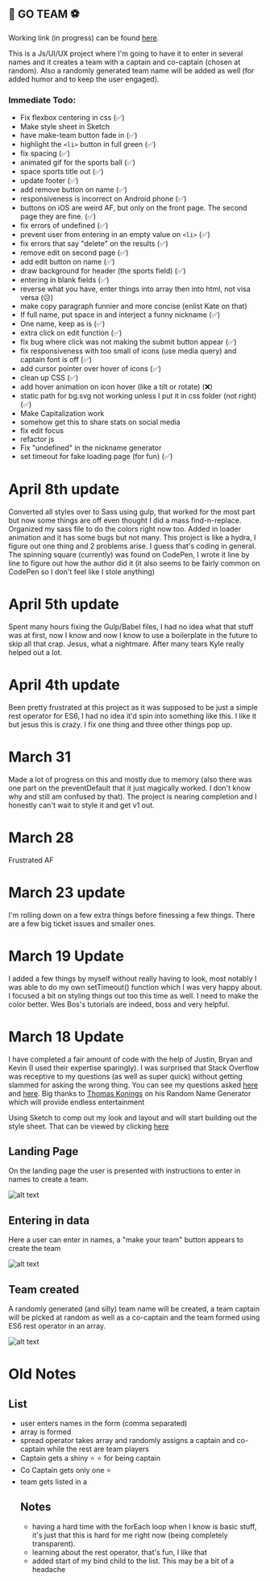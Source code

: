 ## 🏀 GO TEAM ⚽
Working link (in progress) can be found [here](https://sthig.github.io/goteam2/).

This is a Js/UI/UX project where I'm going to have it to enter in several names and it creates a team with a captain and co-captain (chosen at random).  Also a randomly generated team name will be added as well (for added humor and to keep the user engaged).

### Immediate Todo:

  * Fix flexbox centering in css (✅)
  * Make style sheet in Sketch
  * have make-team button fade in (✅)
  * highlight the `<li>` button in full green (✅)
  * fix spacing (✅)
  * animated gif for the sports ball (✅)
  * space sports title out (✅)
  * update footer (✅)
  * add remove button on name (✅)
  * responsiveness is incorrect on Android phone (✅)
  * buttons on iOS are weird AF, but only on the front page.  The second page they are fine. (✅)
  * fix errors of undefined (✅)
  * prevent user from entering in an empty value on `<li>` (✅)
  * fix errors that say "delete" on the results (✅)
  * remove edit on second page (✅)
  * add edit button on name (✅)
  * draw background for header (the sports field) (✅)
  * entering in blank fields (✅)
  * reverse what you have, enter things into array then into html, not visa versa (😥)
  * make copy paragraph funnier and more concise (enlist Kate on that)
  * If full name, put space in and interject a funny nickname (✅)
  * One name, keep as is (✅)
  * extra click on edit function (✅)
  * fix bug where click was not making the submit button appear (✅)
  * fix responsiveness with too small of icons (use media query) and captain font is off (✅)
  * add cursor pointer over hover of icons (✅)
  * clean up CSS (✅)
  * add hover animation on icon hover (like a tilt or rotate) (❌)
  * static path for bg.svg not working unless I put it in css folder (not right) (✅)
  * Make Capitalization work
  * somehow get this to share stats on social media
  * fix edit focus
  * refactor js
  * Fix "undefined" in the nickname generator
  * set timeout for fake loading page (for fun) (✅)

# April 8th update
Converted all styles over to Sass using gulp, that worked for the most part but now some things are off even thought I did a mass find-n-replace.  Organized my sass file to do the colors right now too.  Added in loader animation and it has some bugs but not many.  This project is like a hydra, I figure out one thing and 2 problems arise.  I guess that's coding in general.  The spinning square (currently) was found on CodePen, I wrote it line by line to figure out how the author did it (it also seems to be fairly common on CodePen so I don't feel like I stole anything)

# April 5th update
Spent many hours fixing the Gulp/Babel files, I had no idea what that stuff was at first, now I know and now I know to use a boilerplate in the future to skip all that crap.  Jesus, what a nightmare.  After many tears Kyle really helped out a lot.

# April 4th update
Been pretty frustrated at this project as it was supposed to be just a simple rest operator for ES6, I had no idea it'd spin into something like this.  I like it but jesus this is crazy.  I fix one thing and three other things pop up.

# March 31
Made a lot of progress on this and mostly due to memory (also there was one part on the preventDefault that it just magically worked.  I don't know why and still am confused by that).  The project is nearing completion and I honestly can't wait to style it and get v1 out.  

# March 28
Frustrated AF

# March 23 update
I'm rolling down on a few extra things before finessing a few things.  There are a few big ticket issues and smaller ones.

# March 19 Update
I added a few things by myself without really having to look, most notably I was able to do my own setTimeout() function which I was very happy about. I focused a bit on styling things out too this time as well.  I need to make the color better.  Wes Bos's tutorials are indeed, boss and very helpful.


# March 18 Update
I have completed a fair amount of code with the help of Justin, Bryan and Kevin (I used their expertise sparingly).  I was surprised that Stack Overflow was receptive to my questions (as well as super quick) without getting slammed for asking the wrong thing.  You can see my questions asked [here](http://stackoverflow.com/questions/42772179/create-an-array-from-text-input-when-submitted-only-using-vanilla-javascript) and [here](http://stackoverflow.com/questions/42846637/pure-javascript-add-the-value-of-text-input-to-li-when-button-clicked-enter).  Big thanks to [Thomas Konings](https://gist.github.com/tkon99/4c98af713acc73bed74c) on his Random Name Generator which will provide endless entertainment

Using Sketch to comp out my look and layout and will start building out the style sheet.  That can be viewed by clicking [here](https://sketch.cloud/s/qnm2)

## Landing Page

On the landing page the user is presented with instructions to enter in names to create a team.

![alt text](static/sports1.png "Landing page where user can enter in names")

## Entering in data

Here a user can enter in names, a "make your team" button appears to create the team

![alt text](static/sports2.png "user adds in data to create team")

## Team created

A randomly generated (and silly) team name will be created, a team captain will be picked at random as well as a co-captain and the team formed using ES6 rest operator in an array.

![alt text](static/sports3.png "user adds in data to create team")


# Old Notes
## List
* user enters names in the form (comma separated)
* array is formed
* spread operator takes array and randomly assigns a captain and co-captain while the rest are team players
* Captain gets a shiny ⭐ ⭐ for being captain
* Co Captain gets only one ⭐
* team gets listed in a <ul>

## Notes
* having a hard time with the forEach loop when I know is basic stuff, it's just that this is hard for me right now (being completely transparent).
* learning about the rest operator, that's fun, I like that
* added start of my bind child to the list.  This may be a bit of a headache
